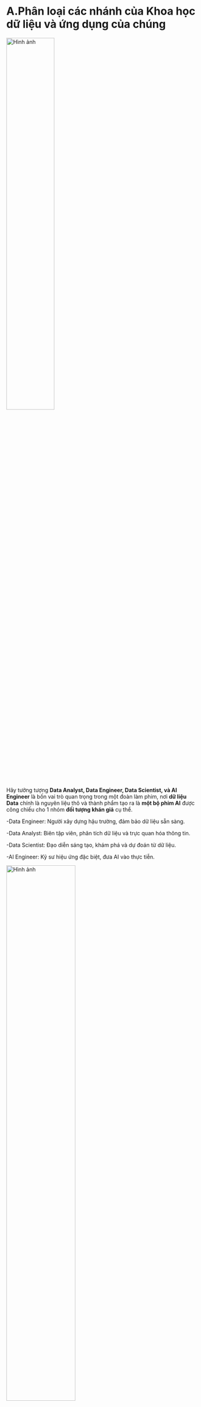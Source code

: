 # A.Phân loại các nhánh của Khoa học dữ liệu và ứng dụng của chúng

<img src="https://positivethinking.tech/wp-content/uploads/2023/06/data_science_venn_diagram.png" alt="Hình ảnh" width="50%" />

Hãy tưởng tượng **Data Analyst, Data Engineer, Data Scientist, và AI Engineer** là bốn vai trò quan trọng trong một đoàn làm phim, nơi **dữ liệu Data** chính là nguyên liệu thô và thành phẩm tạo ra là **một bộ phim AI** được công chiếu cho 1 nhóm **đối tượng khán giả** cụ thể.

-Data Engineer: Người xây dựng hậu trường, đảm bảo dữ liệu sẵn sàng.

-Data Analyst: Biên tập viên, phân tích dữ liệu và trực quan hóa thông tin.

-Data Scientist: Đạo diễn sáng tạo, khám phá và dự đoán từ dữ liệu.

-AI Engineer: Kỹ sư hiệu ứng đặc biệt, đưa AI vào thực tiễn.

<img src="https://scontent.fhan5-3.fna.fbcdn.net/v/t39.30808-6/477572667_606230428863886_4164337875086250564_n.jpg?_nc_cat=106&ccb=1-7&_nc_sid=aa7b47&_nc_eui2=AeEHvr5lOjGrXhZ8m9tUd2v-a71UyxOL4TNrvVTLE4vhM3VgAQmJ_hwpzVgcpndLbkw&_nc_ohc=M0VSzYv-dPQQ7kNvgHO3-sy&_nc_oc=AdiJKIj9vIl68q5dJJP_AjgFK3S_yt4Z4JFDAd75J_I-VUYOCoGh7H8sYbBt8nLhGvs&_nc_zt=23&_nc_ht=scontent.fhan5-3.fna&_nc_gid=AJZmqc0PiJ3pEnmHoc9P5BV&oh=00_AYBAhPFN2VhTNcKWxgMqD1vathGqmuZi0L6WNGCdAKSX3w&oe=67BB7902" alt="Hình ảnh" width="60%" />

**1. Data Engineer - người thiết kế hậu trường, sân khấu**
* Nhiệm vụ: thiết lập kho dữ liệu để các nhóm khác có thể dễ dàng truy cập và sử dụng.
* Vai trò: Xây dựng hệ thống lưu trữ dữ liệu, thiết lập cơ sở hạ tầng, đảm bảo dữ liệu được thu thập, làm sạch và sẵn sàng để sử dụng.
* Điểm mạnh: Thành thạo các công cụ lưu trữ dữ liệu lớn (SQL, Hadoop, Spark) và xử lý Pipeline dữ liệu.

**2. Data Analyst - biên tập viên, người dẫn truyện**
* Nhiệm vụ: Phân tích, chọn lọc và trình bày những cảnh quay quan trọng để tạo nên một câu chuyện mạch lạc.
* Vai trò: Phân tích dữ liệu, tạo bảng biểu, báo cáo và trực quan hóa thông tin để giúp doanh nghiệp đưa ra quyết định. Ví dụ như tạo báo cáo doanh thu từ dữ liệu khách hàng để giúp công ty tối ưu chiến lược kinh doanh.
* Điểm mạnh: Thành thạo SQL, Excel, Tableau, Power BI và có tư duy phân tích mạnh mẽ.

**3. Data Scientist - đạo diễn của bộ phim**
* Nhiệm vụ: người tìm kiếm những góc quay độc đáo và khám phá những cách kể chuyện sáng tạo.
* Vai trò: Sử dụng thống kê, machine learning và mô hình hóa dữ liệu để khám phá các mẫu ẩn và dự đoán xu hướng. Ví dụ: xây dựng mô hình dự đoán nhu cầu sản phẩm dựa trên dữ liệu lịch sử.
* Điểm mạnh: Thành thạo Python, R, machine learning, deep learning và thống kê.

**4. AI Engineer - kỹ sư hiệu ứng đặc biệt (VFX)**
* Nhiệm vụ: người biến những ý tưởng của đạo diễn thành những cảnh quay hoành tráng và sống động.
* Vai trò: Chuyển đổi các mô hình AI từ Data Scientist thành ứng dụng thực tế, tối ưu hóa và triển khai chúng vào sản phẩm. Ví dụ: triển khai chatbot AI trên website để tự động trả lời câu hỏi của khách hàng.
* Điểm mạnh: Thành thạo TensorFlow, PyTorch, MLOps, API, và kỹ thuật triển khai AI vào hệ thống thực tế.

# B.Phân loại các nhánh của AI và ứng dụng của chúng

![GenAI Universe](https://www.lucid-analytics.ai/wp-content/uploads/2024/07/AI-2.png)

**1. Trí tuệ nhân tạo (Artificial Intelligence) tổng quát**
* Lập kế hoạch và lập lịch trình (Planning and Scheduling)
* Xử lý ngôn ngữ tự nhiên NLP (Natural Language Processing)
* Nhận diện giọng nói (Speech Recognition)
* Nhận diện tri thức (Knowledge Representation)
* Hệ thống chuyên gia (Expert Systems)
* Thị giác máy tính (Computer Vision)
* Tác nhân nhân tạo (Robotics & AI Agent)
* Lý luận tự động (Automated Reasoning)
* Logic mập mờ (Fuzzy Logic)
* Đạo đức AI (AI Ethics)
* Điện toán nhận thức (Cognitive Computing)

**2. Học máy (Machine Learning)**
* Giảm chiều dữ liệu (Dimensionality Reduction)
* Học không giám sát (Unsupervised Learning)
* Cây quyết định (Decision Trees)
* Học bán giám sát (Semi-Supervised Learning)
* Máy vector hỗ trợ (Support Vector Machines)
* Học tăng cường (Reinforcement Learning)
* Học máy tổ hợp (Ensemble Learning)
* Phân loại (Classification)
* Hồi quy (Regression)
* Phân cụm (Clustering). Ví dụ: [Bài toán phân cụm khách hàng](https://www.youtube.com/watch?v=t9L8tfqMlmg)
* Kỹ thuật tính năng (Feature Engineering)

**3. Mạng nơ-ron (Neural Networks)**
* Mạng nhận thức (Perception)
* Mạng nơ-ron tích chập (Convolutional Neural Networks - CNNs)
* Mạng nơ-ron truyền thẳng nhiều lớp (Multi-Layer Perceptron - MLP)
* Truyền ngược (Backpropagation)
* Bộ nhớ dài ngắn hạn (Long Short-Term Memory - LSTM)
* Các hàm kích hoạt (Activation Functions)

**4. Học sâu (Deep Learning)**
* Mạng đối kháng tạo sinh (Generative Adversarial Networks - GANs)
* Mạng nơ-ron sâu (Deep Neural Networks - DNNs)
* Mạng nơ-ron tích chập sâu (Deep Convolutional Neural Networks - CNNs)
* Học tăng cường sâu (Deep Reinforcement Learning)
* Mạng capsule (Capsule Networks)
* Học chuyển giao (Transfer Learning)
* Bỏ nút (Dropout)
* Mạng nơ-ron hồi quy (Recurrent Neural Networks - RNNs)
* Bản đồ tự tổ chức (Self-Organizing Maps - SOMs)
* Mạng niềm tin sâu (Deep Belief Networks - DBNs)

**5. AI tạo sinh (Generative AI)**
* Mô hình ngôn ngữ (Language Modeling)
* Học chuyển giao (Transfer Learning)
* Kiến trúc Transformer (Transformer Architecture)
* Cơ chế tự chú ý (Self-attention Mechanism)
* Hiểu ngôn ngữ tự nhiên (Natural Language Understanding)
* Tổng hợp (Summarization)
* Hệ thống đối thoại (Dialogue Systems)
* 📝 Tạo sinh văn bản (Text Generation): phân loại văn bản, trích xuất thông tin, trả lời câu hỏi, tóm tắt, dịch thuật theo ngôn ngữ tự nhiên.
* 🗣️ Tạo sinh âm thanh (Audio Gen): nhận dạng giọng nói, phân loại âm thanh, tạo sinh và chỉnh sửa âm thanh, âm nhạc.
* 🖼️ Tạo sinh hình ảnh (Image Gen): phân loại hình ảnh, nhận diện đối tượng, phân đoạn, tạo sinh và chỉnh sửa hình ảnh, video.

---

## 5.0.Xem trending các repo

Truy cập https://trendshift.io/ để cập nhật các [Repo](https://github.com/liweiyi88/trendshift-backend/tree/main) và Devs trên top GitHub.

![Hình ảnh](https://d4.alternativeto.net/FY2OqJRvcg0ASlPaj6W-4QZIvyhwQaytBIzocTzONbA/rs:fit:2400:2400:0/g:ce:0:0/YWJzOi8vZGlzdC9zL3RyZW5kc2hpZnQtaW9fNjU4NzA5X2Z1bGwucG5n.jpg)

## 5.1.Nhóm các mô hình ngôn ngữ lớn LLM & tạo sinh văn bản

![Hình ảnh động](https://github.com/Hannibal046/Awesome-LLM/raw/main/resources/image8.gif)

Video giới thiệu về LLM:
![[Video giới thiệu](https://www.youtube.com/watch?v=feRlFMYnJcw&ab_channel=VIETECH)](https://i.ytimg.com/vi/feRlFMYnJcw/maxresdefault.jpg)

|Tên mô hình|Link nguồn|Tóm tắt|
|---|---|---|
|Awesome-LLM|[Tổng hợp LLM](https://github.com/Hannibal046/Awesome-LLM)|Danh sách các bài báo chọn lọc về các mô hình ngôn ngữ lớn như ChatGPT, DeepSeek, Qwen2.5-Max... cùng framework huấn luyện, các công cụ triển khai LLM, các khóa học, check-points và API|
|||**Các mô hình tiếng Anh**|
|![Logo OpenAI](https://avatars.githubusercontent.com/u/14957082?s=48&v=4) OpenAI|[GitHub](https://github.com/openai/openai-python)|Hiện chưa công khai mã nguồn, kết nối thông qua OpenAI API ([pypi.org/project/openai](https://pypi.org/project/openai/)) và [ChatGPT-2](https://github.com/openai/gpt-2)|
|Mistral 7B|[Mistral AI](https://mistral.ai/news/announcing-mistral-7b/)|Tinh chỉnh mô hình Mistral-7B trên [GPU 3090s, A100s, H100s](https://github.com/abacaj/fine-tune-mistral)|
|Claude 3.5 Sonet|[Anthropic](https://www.anthropic.com/)|Hiện chưa công khai mã nguồn|
|Gemini|[Google](https://gemini.google.com/)|Hiện chưa công khai mã nguồn|
|Grok|[X.com](https://x.ai/)|Mới chỉ công khai [Grok-1](https://github.com/xai-org/grok-1)|
|Perplexity|[Perplexity.Ai](https://www.perplexity.ai/)|Hiện đã có thể sử dụng DeepSeek R1 trên bản Cloud|
|OLMo|[OLMo](https://github.com/allenai/OLMo)|Modeling, training, eval, and inference code for OLMo|
|GPT-Neo|[GitHub](https://github.com/EleutherAI/gpt-neo)|Mô hình LLM mở, tương đương GPT-3, do EleutherAI phát triển.|
|BERT|[GitHub](https://github.com/google-research/bert)|Mô hình NLP từ Google, hỗ trợ các tác vụ xử lý ngôn ngữ tự nhiên.|
|LLaMA 3.1|[GitHub](https://github.com/facebookresearch/llama)|Mô hình LLM từ Meta AI, với nhiều phiên bản từ [7B](https://github.com/meta-llama/llama3) đến 65B.|
|||**Các mô hình tiếng Trung**|
|![Logo DeepSeek](https://avatars.githubusercontent.com/u/148330874?s=48&v=4) DeepSeek| [GitHub](https://github.com/deepseek-ai/DeepSeek-R1)|Mã nguồn mở bản [R1](https://github.com/deepseek-ai/DeepSeek-R1) và [V3](https://github.com/deepseek-ai/DeepSeek-V3)|
|DeepSeek-Zero|[GitHub](https://github.com/Jiayi-Pan/TinyZero)|DeepSeek Tiny Zero - mô hình ngôn ngữ nhỏ chưng cất lại từ DeepSeek|
|Qwen-2.5|[Qwen-2.5](https://github.com/QwenLM/Qwen2.5)|LLMs của Alibaba gồm có mô hình [2.5](https://github.com/QwenLM/Qwen2.5) và [VL](https://github.com/QwenLM/Qwen)|
|GLM-4|[GLM-4](https://github.com/THUDM/GLM-4)|GLM-4 series of Zhipu AI: Open Multilingual Multimodal Chat LMs 开源多语言多模态对话模型|
|Kimi|[Kimi](https://github.com/MoonshotAI/Kimi-k1.5)|LLMs của Moonshot AI có [API](https://github.com/LLM-Red-Team/kimi-free-api)|
|Yi|[Yi-1.5-34B](https://github.com/01-ai/Yi)|Top 7 large language models open-source trained from scratch by 01.ai|
|Ktransformers|[Ktransformers](https://github.com/kvcache-ai/ktransformers)|Cho phép các mô hình LLM như DeepSeek-R1 hoạt động hiệu quả ngay trên máy tính cá nhân hoặc máy trạm|
|Ernie|Baidu||
|Doubao|ByteDance||
|XGPT AI|ThreatBook||
|||**Các mô hình tiếng Việt**|
|PhoGPT|[VinAI](https://github.com/VinAIResearch/PhoGPT)|Mô hình ngôn ngữ lớn tiếng Việt với 3,7 tỷ tham số, được huấn luyện trên 102 tỷ token tiếng Việt.|
|ViGPT|[VinBigdata](https://github.com/phamvanhoang9/vigpt_chatbot)|Mô hình ngôn ngữ lớn tiếng Việt của VinBigdata, sở hữu hơn 600GB dữ liệu tiếng Việt từ nhiều lĩnh vực như pháp luật, lịch sử, văn hóa.|
|LlaMa-Zero|[GitHub](https://github.com/ggerganov/llama.cpp)|Mô hình LLM được chưng cất, nhỏ gọn hơn và [bản Việt hóa](https://github.com/pham-tuan-binh/llama.zero) có thể chạy trên USB (xem video [hướng dẫn](https://www.youtube.com/watch?v=SM-fFsE9EDU&ab_channel=BuildWithBinh)).|
|Zalo AI LLM|[Zalo.AI](https://zalo.ai/)|Mô hình ngôn ngữ lớn tiếng Việt do Zalo AI phát triển, dựa trên kiến trúc Transformer|
|Sailor2|[GitHub](https://github.com/sail-sg/sailor2)|Mô hình AI hỗ trợ các ngôn ngữ Đông Nam Á, bao gồm tiếng Việt.|
|Vietcuna|[GitHub](https://github.com/vilm-ai)|Mô hình ngôn ngữ dành riêng cho tiếng Việt, từ nhóm VILM-AI.|
|Sailor-1.8B-Chat|[Hugging Face](https://huggingface.co/sail/Sailor-1.8B-Chat)|Mô hình tối ưu hóa cho giao tiếp ngôn ngữ Đông Nam Á.|
|Vietnamese-LLMs|[GitHub](https://github.com/VietnamAIHub/Vietnamese_LLMs)|Dự án xây dựng bộ dữ liệu Vietnamese instruction và thực hiện Supervised instruction fine-tuning trên các Open-source mô hình ngôn ngữ Bloom, OpenLLaMA, GPT-J, MPT, Pythia và nhiều mô hình khác.|
|VinaLLaMA|[ArXiv](https://arxiv.org/abs/2312.11011)|Mô hình ngôn ngữ lớn tiếng Việt dựa trên LLaMA-2, được huấn luyện thêm trên 800 tỷ token.|
|LaVy|[ArXiv](https://arxiv.org/abs/2404.07922)|Mô hình ngôn ngữ lớn đa phương thức tiếng Việt, kết hợp giữa văn bản và hình ảnh.|

---

## 5.2.Nhóm các mô hình tạo sinh hình ảnh và video
|Tên mô hình|Link nguồn|Tóm tắt|
|---|---|---|
|[Stable Diffusion](https://github.com/CompVis/stable-diffusion)|[GitHub-WebUI](https://github.com/cubiq/ComfyUI_IPAdapter_plus)|Ứng dụng tạo hình ảnh có 2 dạng: [Web-UI](https://github.com/AUTOMATIC1111/stable-diffusion-webui) và [Back-end](https://github.com/comfyanonymous/ComfyUI)|
|ComfyUI|[ComfyUI-GitHub-fork](https://github.com/ltdrdata/ComfyUI-extension-tutorials/tree/Main)|Hướng dẫn ComfyUI cơ bản|
|Allegro|[Allegro](https://github.com/rhymes-ai/Allegro)|Mô hình chuyển văn bản thành video, có thể tạo ra các video chất lượng cao lên đến 6 giây ở tốc độ 15 FPS và độ phân giải 720p|
|GFPGAN|[GFPGAN](https://github.com/TencentARC/GFPGAN)|Mục tiêu phát triển các thuật toán thực tế để phục hồi khuôn mặt trong thế giới hiện tại.|
|SUPUR|[SUPUR](https://github.com/Fanghua-Yu/SUPIR)|Ứng dụng phục hồi ảnh mờ.|
|HeyGen|[HeyGen AI](https://www.heygen.com/)|Công cụ AI dịch video, hỗ trợ đa ngôn ngữ.|
|CogVideo|[CogVideo](https://github.com/THUDM/CogVideo)|text and image to video generation, có thể chạy local hoặc [web](https://gokuai.org/)|
|Persona|[Persona AI](https://persona.com/)|Trình tạo AI chatbot và nhân vật ảo.|
|Midjourney|[Midjourney](https://www.midjourney.com/)|AI tạo hình ảnh nghệ thuật từ văn bản.|
|Shortcut|[Shortcut](https://github.com/mltframework/shotcut)|A free, open source, cross-platform video editor.|
|Darktable|[Darktable](https://github.com/darktable-org/darktable)|An open source photography workflow application and raw developer.|

---

## 5.3.Nhóm các mô hình tạo sinh âm thanh và âm nhạc
|Tên mô hình|Link nguồn|Tóm tắt|
|---|---|---|
|Mango RVC|[Mango-RVC-fork](https://github.com/Mangio621/Mangio-RVC-Fork)|Một nhánh thử nghiệm của kho lưu trữ Retrieval-based-Voice-Conversion-WebUI|
|Applio RVC|[Applio-RVC-fork](https://github.com/SayanoAI/Applio-RVC-Fork)|Tạo sinh, nhân bản và TTS, được fork từ [bản gốc](https://github.com/IAHispano/Applio)|
|[F5-TTS](https://github.com/SWivid/F5-TTS)|https://github.com/SWivid/F5-TTS|[Official code](https://arxiv.org/abs/2410.06885) for "F5-TTS: A Fairytaler that Fakes Fluent and Faithful Speech with Flow Matching".|
|Delphi|Delphi AI|AI tạo văn bản và giọng nói, giúp cá nhân hóa nội dung.|
|ElevenLabs|[ElevenLabs.io](https://elevenlabs.io/)|AI tạo giọng nói chân thực.|
|Suno|[Suno AI](https://suno.com/)|AI tạo nhạc tự động.|
|Riffusion|Riffusion|AI tạo nhạc miễn phí|
|Mozilla TTS|[Mozilla TTS](https://github.com/mozilla/TTS)|Deep learning for Text to Speech|
|Magenta|[Magenta](https://github.com/magenta/magenta)|Music and Art Generation with Machine Intelligence.|

---

![Hình ảnh bìa](https://briansolis.com/wp-content/uploads/2023/12/53404929226_98b2a28e3d_k-1024x916.jpg)

## 2.1.Nhóm các mô hình Machine Learning
|Tên mô hình|Link nguồn|Tóm tắt|
|---|---|---|
|[Best ML](https://github.com/ml-tooling/best-of-ml-python)|https://github.com/ml-tooling/best-of-ml-python|Tổng hợp các thư viện Python cho ML|
|HuggingFace Transformers|[HuggingFace Transformers](https://github.com/huggingface/transformers)|Tổng hợp các công nghệ học máy tiên tiến dành cho Pytorch, TensorFlow và JAX.|
|Pinokio|[Pinokio](https://github.com/pinokiocomputer/pinokio)|Nền tảng AI Browser với hơn 100 dự án AI uy tín.|

---

## 1.1.Nhóm các mô hình Thị giác máy tính và OCR
|Tên mô hình|Link nguồn|Tóm tắt|
|---|---|---|
|[Ultralytics](https://github.com/ultralytics/ultralytics?tab=readme-ov-file) YOLO11|https://github.com/ultralytics/ultralytics?tab=readme-ov-file|Ứng dụng AI để phát hiện và theo dõi đối tượng, phân đoạn trường hợp, phân loại hình ảnh và ước tính tư thế|
|[Roboflow](https://roboflow.com/)|https://roboflow.com/|Quản lý các workflow tự động về nhận diện hình ảnh|
|[Pyresearch](https://github.com/pyresearch/notebooks?tab=readme-ov-file)|https://github.com/pyresearch/notebooks?tab=readme-ov-file|Dự án Pyresearch|
|[TesseractOCR](https://github.com/tesseract-ocr/tesseract)|https://tesseract-ocr.github.io/|[Tesseract](https://github.com/naptha/tesseract.js) hỗ trợ unicode (UTF-8) và có thể nhận dạng hơn 100 ngôn ngữ và hỗ trợ nhiều định dạng hình ảnh bao gồm PNG, JPEG và TIFF.|
|[VietOCR-Pbcquoc](https://github.com/pbcquoc/vietocr)|https://github.com/pbcquoc/vietocr|[DORI](https://dorify.net/vi) là end-to-end OCR platform, hỗ trợ các bạn đánh nhãn, huấn luyện, deploy mô hình dễ dàng.|
|[EasyOCR](https://github.com/JaidedAI/EasyOCR)|https://github.com/JaidedAI/EasyOCR|[JaideAI](https://www.jaided.ai/) OCR with 80+ supported languages and all popular writing scripts including Latin, Chinese, Arabic, Devanagari, Cyrillic and etc.|
|[PaddleOCR](https://github.com/PaddlePaddle/PaddleOCR)|https://github.com/PaddlePaddle/PaddleOCR|Awesome multilingual OCR toolkits based on PaddlePaddle (practical ultra lightweight OCR system, support 80+ languages recognition.|
|[TrOCR](https://huggingface.co/docs/transformers/en/model_doc/trocr)|https://huggingface.co/docs/transformers/en/model_doc/trocr|The TrOCR model was proposed in TrOCR: Transformer-based Optical Character Recognition with Pre-trained Models.|
|[VietOCR-Flash2](https://huggingface.co/datasets/5CD-AI/Viet-OCR-VQA-flash2)|https://huggingface.co/datasets/5CD-AI/Viet-OCR-VQA-flash2|[Vintern-1B:](https://arxiv.org/abs/2408.12480) An Efficient Multimodal Large Language Model for Vietnamese.|
|[Vi-OCR_VQA](https://huggingface.co/datasets/LR-AI-Labs/vi-OCR_VQA)|https://huggingface.co/datasets/LR-AI-Labs/vi-OCR_VQA|Dataset 33.000 dòng data từ ảnh bìa sách của các NXB ở Việt Nam|
|[OlmOCR](https://github.com/allenai/olmocr)|https://github.com/allenai/olmocr|Toolkit for linearizing PDFs for LLM datasets/training|
|[ShareX](https://github.com/ShareX/ShareX)|https://github.com/ShareX/ShareX|ShareX is a free and open source program that lets you capture or record any area of your screen|
|[Umi-OCR](https://github.com/hiroi-sora/Umi-OCR)|https://github.com/hiroi-sora/Umi-OCR|OCR software, free and offline. 开源、免费的离线OCR软件。支持截屏/批量导入图片，PDF文档识别，排除水印/页眉页脚，扫描/生成二维码。内置多国语言库。|
|[MinerU](https://github.com/opendatalab/MinerU)|https://github.com/opendatalab/MinerU|A high-quality tool for convert PDF to Markdown and JSON.一站式开源高质量数据提取工具，将PDF转换成Markdown和JSON格式。|
|[OCRmyPDF](https://github.com/ocrmypdf/OCRmyPDF)|https://github.com/ocrmypdf/OCRmyPDF|OCRmyPDF adds an OCR text layer to scanned PDF files, allowing them to be searched|
|[LaTeX-OCR](https://github.com/lukas-blecher/LaTeX-OCR)|https://github.com/lukas-blecher/LaTeX-OCR|pix2tex: Using a ViT to convert images of equations into LaTeX code.|

---

## 1.2.Nhóm các mô hình tác tử nhân tạo (AI Agent) & Robotics tự động hóa
|Tên mô hình|Link nguồn|Tóm tắt|
|---|---|---|
|![Logo N8N](https://avatars.githubusercontent.com/u/45487711?s=48&v=4) [N8N](https://github.com/n8n-io/n8n)|https://github.com/n8n-io/n8n|Tự động hóa (Automate workflow) quy trình làm việc kết hợp hơn 400 node tác vụ, self-host hoặc cloud|
|Dify|[Dify](https://github.com/langgenius/dify)|Thiết lập quy trình làm việc AI, đường ống RAG để tăng khả năng của tác nhân, quản lý mô hình và tăng tính giám sát.|
|Groq-deep-researcher|[Groq](https://github.com/thanh-abaii/groq-deep-researcher?fbclid=IwY2xjawIOSBFleHRuA2FlbQIxMAABHRq82yH9DVFbylCEzm1VFFh8h9OIfUK6DlxbxQA1jArghDYEfZ49vh3LHw_aem_wGKW2VGZByj7K8GAJf4xqw)|Trợ lý nghiên cứu web hoàn toàn tự động, sử dụng bất kỳ mô hình LLM nào được cung cấp bởi Groq.|
|Perplexica|[GitHub](https://github.com/ItzCrazyKns/Perplexica)|Perplexica là một công cụ tìm kiếm deep research, giải pháp thay thế nguồn mở cho Perplexity|
|Adobe PDF Chat|[Adobe PDF Chat](https://www.adobe.com/)|Công cụ AI hỗ trợ đọc và phân tích tài liệu PDF.|
|Gamma|[Gamma](https://gamma.app/)|AI tạo slide thuyết trình tự động.|
|WisprFlow|[Wispr AI](https://wispr.ai/)|Công cụ AI hỗ trợ nhập văn bản bằng giọng nói.|
|NotebookLM|[NotebookLM](https://notebooklm.google/)|Trợ lý ghi chú AI từ Google.|
|CrewAI|[CrewAI](https://github.com/crewAIInc/crewAI)|Framework for orchestrating role-playing, autonomous AI agents.|
|localGPT|[localGPT](https://github.com/PromtEngineer/localGPT)|Chat with your documents on your local device using GPT models. No data leaves your device and 100% private.|
|[OpenManus](https://github.com/mannaandpoem/OpenManus)|https://github.com/mannaandpoem/OpenManus|Manus is coming open, manus guide [tại đây](https://github.com/hodorwang/manus-guide)|

---

## 1.3.Nhóm các mô hình hỗ trợ viết code
|Tên mô hình|Link nguồn|Tóm tắt|
|---|---|---|
|Cursor|[Cursor.sh](https://www.cursor.sh/)|Trình soạn thảo AI hỗ trợ lập trình, thay thế Visual Studio Code.|
|Windsurf|[Windsurf](https://windsurf.ai/)|Trợ lý lập trình AI hỗ trợ viết và tối ưu mã.|
|Copilot|[GitHub Copilot](https://github.com/features/copilot)|AI lập trình viên từ GitHub, hỗ trợ code tự động.|

---

## 6.1.Nhóm các mô hình khác
|Tên mô hình|Link nguồn|Tóm tắt|
|---|---|---|
|Đào coin|[Rainbow Miner](https://github.com/RainbowMiner/RainbowMiner)|Khai thác GPU với chức năng chuyển đổi lợi nhuận thông minh giữa các nhóm khai thác, thuật toán, thợ đào, sử dụng mọi tổ hợp thiết bị có thể (NVIDIA, AMD, CPU).|
|Đào coin|[MultiPoolMiner](https://github.com/MultiPoolMiner/MultiPoolMiner)|Giám sát các nhóm khai thác tiền điện tử theo thời gian thực để tìm ra nhóm có lợi nhuận cao nhất cho máy của bạn. Kiểm soát bất kỳ thợ đào nào có sẵn thông qua dòng lệnh.|
|[Ghi chú Notes](https://github.com/siyuan-note/siyuan)|[Siyuan](https://b3log.org/siyuan)|A privacy-first, self-hosted, fully open source personal knowledge management software, written in typescript and golang.|
|[Public APIs](https://github.com/public-apis/public-apis)|https://github.com/public-apis/public-apis|A collective list of free APIs|
|[Build your own X](https://github.com/codecrafters-io/build-your-own-x)|https://github.com/codecrafters-io/build-your-own-x|Master programming by recreating your favorite technologies from scratch.|
